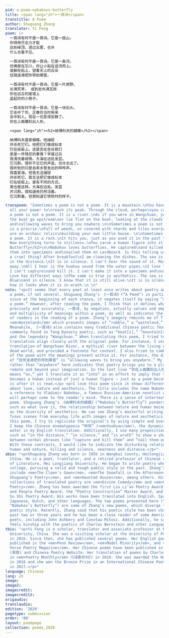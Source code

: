 ```yaml
---
pid: a-poem-nabakovs-butterfly
title: <span lang="zh">一首诗</span>
transtitle: A Poem
author: Shuguang Zhang
translator: Yi Feng
poem: |+
  一首诗有时不是一首诗。它是一座山。
  你得用尽全力才能
  达到峰顶。透过云雾，也许
  什么也看不见。

  一首诗有时不是一首诗。它是一条河。
  仿佛是在忘川，你让小船在逆流而上。
  或躺在船上，望着天上的云朵
  任随波涛把你带到哪里。

  一首诗有时不是一首诗。它是一片原野。
  长满荒草， 或到处布满瓦砾
  你在远古的废墟上
  盖起你的小房子。

  一首诗有时不是一首诗。它是一块石头。
  它击中了你，正像你当时用来
  击中别人。现在一切变得安静了。
  你在上面雕刻出人形。

  <span lang="zh"><h2>纳博科夫的蝴蝶</h2></span>

  纳博科夫喜爱蝴蝶。他捕捉
  并杀死它们。他把它们做成标本
  钉在纸板上。这是否在告诉我们
  爱是一件残忍的事情？早餐过后
  我清洗着碗筷。大海在远处发蓝。
  它沉默。我听不见它的声音。也许太远了。
  我听到的只是自来水管发出的哗哗声。
  我喜爱海。但我无法捕捉
  并杀死它。我无法把它做成标本
  钉在纸板上。爱有不同的方式。
  美也是这样。大海在远处。发蓝
  并沉默。我知道他仍然活着。
  它沉默着。但我知道它愤怒时的样子。

transpoem: "Sometimes a poem is not a poem. It is a mountain.\nYou have to exhaust
  all your power to\nreach its peak. Through the cloud, perhaps\nyou cannot see anything.\n\nSometimes
  a poem is not a poem. It is a river.\nAs if you were in Wangchuan, you would let
  the boat go upstream\nor lie flat on the boat, looking at the clouds in the sky
  and\nallowing waves to bring you nowhere.\n\nSometimes a poem is not a poem. It
  is a prairie.\nFull of weeds, or covered with shards and tiles everywhere.\nYou
  are on archaic relics\nbuilding your own little house. \n\nSometimes a poem is not
  a poem. It is a rock.\nIt hits you, just as you used it in the past to\nhit others.
  Now everything turns to stillness.\nYou carve a human figure into it.\n\n<h2>Nabakov’s
  Butterfly</h2>\n\nNabokov loves butterflies. He captured\nand killed them. He made
  them into specimens and\nnailed them on cardboard. Is this telling us \nlove is
  a cruel thing? After breakfast\nI am cleaning the dishes. The sea is shining blue
  in the distance.\nIt is in silence. I can't hear the sound of it. Maybe too far
  away.\nAll I hear is the huahua sound from the water pipes.\nI love the sea. But
  I can't capture\nand kill it. I can't make it into a specimen and\nnail it on cardboard.
  Love has different ways.\nThe same is true in aesthetics. The sea is in the distance.
  Blue\nand in silence. I know that it is still alive.\nIt is in silence. But I know
  how it looks when it is in wrath.\n \n"
note: "<p>It seems that every poet at least once writes about poetry and poetics in
  a poem, if not several. Shuguang Zhang’s 《一首诗》(“A Poem”) in particular strikes me,
  since at the beginning of each stanza, it negates itself by saying “a poem is not
  a poem.” However, after reading the poem, I think that it defines what a poem is
  precisely and accurately. 一首诗, by negation, actually values and emphasizes the ambiguity
  and multiplicity of meanings within a poem, as well as indicates the importance
  of readers in the reading of a poem. Zhang’s imagery reminds me of T. S. Eliot’s
  <em>Wasteland</em> which presents images of “rubble,” a “wasteland,” and “rock[s]”
  Meanwhile, 《一首诗》also contains many traditional Chinese poetic features, with images
  commonly found in Tang Dynasty poetry, such as “boat[s],” “mountain[s],” “cloud[s],”
  and the legendary “Wangchuan.” When translating this poem, I tried to make my English
  translation align closely with the original poem. For instance, I used a direct
  translation of Wangchuan River, a mythical river between the living world and the
  dead world, and provided a footnote for context. I also tried to combine my understanding
  of the poem with the meanings present within it. For instance, the direct translation
  of “任凭波涛把你带到哪里” is “allowing waves to bring you anywhere.” My choice of “nowhere”
  rather than “anywhere” here indicates that poetry brings you to a place that is
  remote and beyond your imagination. In the last line “你在上面雕刻出人形,” the word “上面”
  means “on,” yet I translate it as “into” in an effort to imply that the rock actually
  becomes a human instead of just a human figure — just as a poem becomes what it
  is after it is read.</p> <p>I love this poem since it shows different perspectives
  about love, nature and aesthetics. The title includes the name Nabokov, which is
  a reference to Vladimir Nabokov, a famous Russian-American novelist whose work <em>Lolita</em>
  will perhaps come to the reader’s mind. There is a sense of intertextuality in this
  poem. Shuguang Zhang’s 《纳博科夫的蝴蝶》(“Nabokov’s Butterfly”) ponders over the topics
  such as what love is, the relationship between nature and human beings, as well
  as the diversity of aesthetics. We can see Zhang’s masterful writing, in which he
  fuses scenes from everyday life with images of nature and aesthetics. When translating
  this poem, I try to replicate the original’s by using simple and everyday language.
  I keep the Chinese onomatopoeia “哗哗” (<em>huahua</em>), the dynamic sound of running
  water in my English translation. Additionally, I use many prepositional phrases
  such as “in the distance,” “in silence,” and “in wrath” to show a sharp contrast
  between verbal phrases like “capture and kill them” and “nail them on cardboard.”
  With these contrasts, I would like to indicate the disturbing relationship between
  human and nature, killing and silence, nearness and distance.</p>"
abio: "<p>Shuguang Zhang was born in 1956 in Wangkui County, Heilongjiang Province,
  China. He is a poet, translator, and a retired professor of Chinese at the School
  of Literature, Hei Longjiang University. He began to write poetry when he was in
  college, pursuing a solid and tough poetic style in the past. Zhang’s poetry collections
  include <em>The Clown's Gown</em>, <em>The Snowfall in the Afternoon</em>, <em>Zhang
  Shuguang’s Poetry</em>, and <em>Haunted House</em>, among others. His more notable
  collections of translated poetry are <em>Divine Comedy</em> and <em>Czesław Miłosz’s
  Poetry</em>. Zhang has been awarded the first Liu Li’an Poetry Award, the Poetry
  and People Poetry Award, the “Poetry Construction” Master Award, and in 2019, the
  Su Shi Poetry Award. His works have been translated into English, Spanish, German,
  Japanese, Dutch, and other languages. The two poems presented here (“A Poem” and
  “Nabokov’s Butterfly”) are some of Zhang’s new poems, which diverge from his past
  poetic style. Recently, Zhang said that his poetic style has been changed over the
  past two or three years and he has been a close reader of some American and Western
  poets, including John Ashbery and Czesław Miłosz. Additionally, he said that he
  feels kinship with the poetics of Charles Bernstein and other Language poets.</p>"
tbio: "<p>Yi Feng is a scholar, translator and associate professor at Northeastern
  University, China. She was a visiting scholar at the University of Pennsylvania
  in 2016. Since then, she has published several poems. Her English poems have been
  published in the <em>Penn Review</em>, <em>Model Minority</em>, and <em>Voice &
  Verse Poetry Magazine</em>. Her Chinese poems have been published in <em>Lotus</em>
  (芙蓉) and Chinese Poetry Website. Her translation of poems by Charles Bernstein appeared
  in <em>Poetry Monthly</em>（《诗歌月刊》) in 2019. She was awarded the Hunt Scholarship
  in 2016 and she won the Bronze Prize in an International Chinese Poetry Competition
  in 2017.</p>"
language: Chinese
lang: zh
image: 
image2: 
imagecredit: 
imagecredit2: 
origaudio: 
translaudio: 
edition: '2020'
pagetype: submission
order: '00'
layout: poempage
collection: poems_2020
---
```

